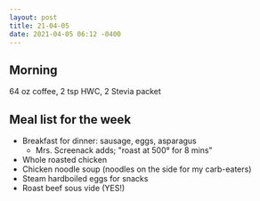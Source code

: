 ```yaml
---
layout: post
title: 21-04-05
date: 2021-04-05 06:12 -0400
---
```


## Morning
64 oz coffee, 2 tsp HWC, 2 Stevia packet

## Meal list for the week
* Breakfast for dinner: sausage, eggs, asparagus
  *  Mrs. Screenack adds; "roast at 500° for 8 mins" 
* Whole roasted chicken
* Chicken noodle soup (noodles on the side for my carb-eaters)
* Steam hardboiled eggs for snacks
* Roast beef sous vide (YES!)
